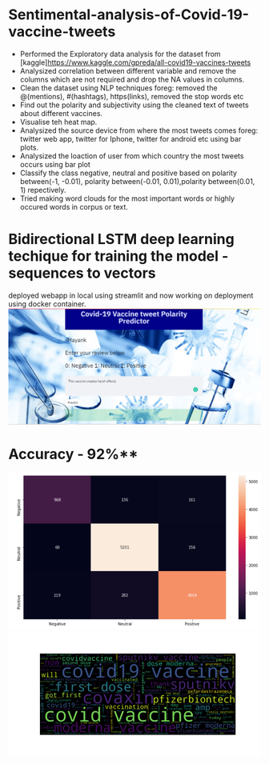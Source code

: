 # Sentimental-analysis-of-Covid-19-vaccine-tweets

* Performed the Exploratory data analysis for the dataset from [kaggle]https://www.kaggle.com/gpreda/all-covid19-vaccines-tweets 
* Analysized correlation between different variable and remove the columns which are not required and drop the NA values in columns.
* Clean the dataset using NLP techniques foreg: removed the @(mentions), #(hashtags), https(links), removed the stop words etc
* Find out the polarity and subjectivity using the cleaned text of tweets about different vaccines.
* Visualise teh heat map.
* Analysized the source device from where the most tweets comes foreg: twitter web app, twitter for Iphone, twitter for android etc using bar plots.
* Analysized the loaction of user from which country the most tweets occurs using bar plot
* Classify the class negative, neutral and positive based on polarity between(-1, -0.01), polarity between(-0.01, 0.01),polarity between(0.01, 1) repectively.
* Tried making word clouds for the most important words or highly occured words in corpus or text.

# Bidirectional LSTM deep learning techique for training the model - sequences to vectors

deployed webapp in local using streamlit and now working on deployment using docker container.
![website screenshot](website_screenshot.PNG)
# Accuracy - 92%**

![heapmap for confusion matrix](confusion_matrix.PNG)
![wordcloud](wordcloud.png)

